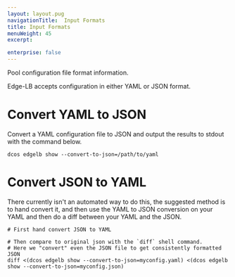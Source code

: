```yaml
---
layout: layout.pug
navigationTitle:  Input Formats
title: Input Formats
menuWeight: 45
excerpt:

enterprise: false
---
```


Pool configuration file format information.

Edge-LB accepts configuration in either YAML or JSON format.

# Convert YAML to JSON

Convert a YAML configuration file to JSON and output the results to stdout with the command below.

`dcos edgelb show --convert-to-json=/path/to/yaml`

# Convert JSON to YAML

There currently isn't an automated way to do this, the suggested method is to
hand convert it, and then use the YAML to JSON conversion on your YAML and
then do a diff between your YAML and the JSON.

```
# First hand convert JSON to YAML

# Then compare to original json with the `diff` shell command.
# Here we "convert" even the JSON file to get consistently formatted JSON
diff <(dcos edgelb show --convert-to-json=myconfig.yaml) <(dcos edgelb show --convert-to-json=myconfig.json)
```
